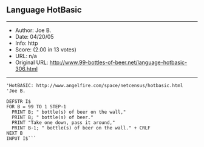 
## Language HotBasic ##
---
- Author: Joe B.
- Date: 04/20/05
- Info: http
- Score:  (2.00 in 13 votes)
- URL: n/a
- Original URL: http://www.99-bottles-of-beer.net/language-hotbasic-306.html
---

```'submitted by TronDoc [2003.12.09] http://TronDoc.ezwebtech.com
'HotBASIC: http://www.angelfire.com/space/netcensus/hotbasic.html
'Joe B.

DEFSTR I$
FOR B = 99 TO 1 STEP-1
  PRINT B; " bottle(s) of beer on the wall,"
  PRINT B; " bottle(s) of beer."
  PRINT "Take one down, pass it around,"
  PRINT B-1; " bottle(s) of beer on the wall." + CRLF
NEXT B 
INPUT I$```